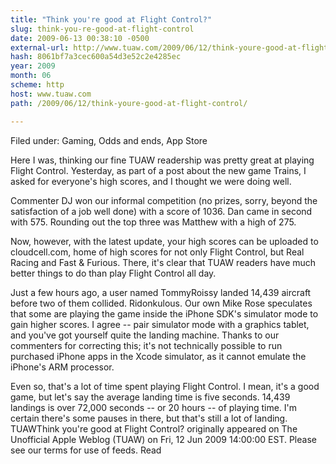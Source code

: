```yaml
---
title: "Think you're good at Flight Control?"
slug: think-you-re-good-at-flight-control
date: 2009-06-13 00:38:10 -0500
external-url: http://www.tuaw.com/2009/06/12/think-youre-good-at-flight-control/
hash: 8061bf7a3cec600a54d3e52c2e4285ec
year: 2009
month: 06
scheme: http
host: www.tuaw.com
path: /2009/06/12/think-youre-good-at-flight-control/

---
```


Filed under: Gaming, Odds and ends, App Store

Here I was, thinking our fine TUAW readership was pretty great at playing Flight Control. Yesterday, as part of a post about the new game Trains, I asked for everyone's high scores, and I thought we were doing well.

Commenter DJ won our informal competition (no prizes, sorry, beyond the satisfaction of a job well done) with a score of 1036. Dan came in second with 575. Rounding out the top three was Matthew with a high of 275.

Now, however, with the latest update, your high scores can be uploaded to cloudcell.com, home of high scores for not only Flight Control, but Real Racing and Fast & Furious. There, it's clear that TUAW readers have much better things to do than play Flight Control all day.

Just a few hours ago, a user named TommyRoissy landed 14,439 aircraft before two of them collided. Ridonkulous. Our own Mike Rose speculates that some are playing the game inside the iPhone SDK's simulator mode to gain higher scores. I agree -- pair simulator mode with a graphics tablet, and you've got yourself quite the landing machine. Thanks to our commenters for correcting this; it's not technically possible to run purchased iPhone apps in the Xcode simulator, as it cannot emulate the iPhone's ARM processor.

Even so, that's a lot of time spent playing Flight Control. I mean, it's a good game, but let's say the average landing time is five seconds. 14,439 landings is over 72,000 seconds -- or 20 hours -- of playing time. I'm certain there's some pauses in there, but that's still a lot of landing.
TUAWThink you're good at Flight Control? originally appeared on The Unofficial Apple Weblog (TUAW) on Fri, 12 Jun 2009 14:00:00 EST.  Please see our terms for use of feeds.
Read
